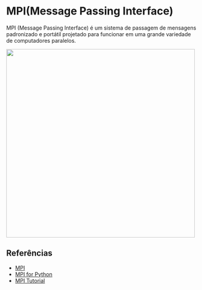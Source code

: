 # MPI(Message Passing Interface)

MPI (Message Passing Interface) é um sistema de passagem de mensagens padronizado e portátil projetado para funcionar em uma grande variedade de computadores paralelos.

<a href="https://developer.nvidia.com/blog/benchmarking-cuda-aware-mpi/">
<img src="https://developer-blogs.nvidia.com/wp-content/uploads/2013/03/LaunchMPI1.png" width="500"></a>


## Referências

- [MPI](https://www.mpi-forum.org/docs/mpi-3.1/mpi31-report.pdf)
- [ MPI for Python](https://mpi4py.readthedocs.io/en/stable/tutorial.html)
- [MPI Tutorial](https://rabernat.github.io/research_computing/parallel-programming-with-mpi-for-python.html)